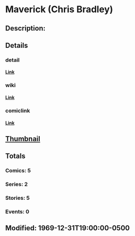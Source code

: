# Maverick (Chris Bradley)
## Description: 
## Details
### detail
#### [Link](http://marvel.com/characters/1405/maverick?utm_campaign=apiRef&utm_source=225578a89fc76f3d20fbffda5d17a88d)
### wiki
#### [Link](http://marvel.com/universe/Maverick_%28Chris_Bradley%29?utm_campaign=apiRef&utm_source=225578a89fc76f3d20fbffda5d17a88d)
### comiclink
#### [Link](http://marvel.com/comics/characters/1010947/maverick_chris_bradley?utm_campaign=apiRef&utm_source=225578a89fc76f3d20fbffda5d17a88d)
## [Thumbnail](http://i.annihil.us/u/prod/marvel/i/mg/6/60/4c7c63f89c100.jpg)
## Totals
### Comics: 5
### Series: 2
### Stories: 5
### Events: 0
## Modified: 1969-12-31T19:00:00-0500